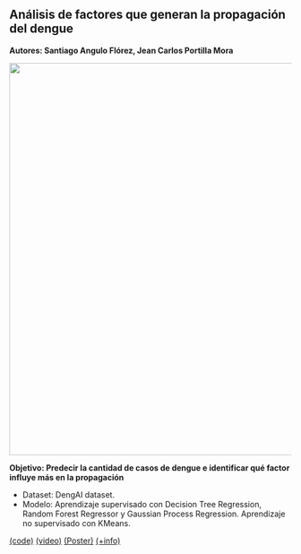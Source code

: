 ## Análisis de factores que generan la propagación del dengue <a name="proyMosquito"></a>

**Autores: Santiago Angulo Flórez, Jean Carlos Portilla Mora**

<img src="https://raw.githubusercontent.com/Parhy/IA_Project_Mosquito/master/Banner.png" style="width:700px;">

**Objetivo: Predecir la cantidad de casos de dengue e identificar qué factor influye más en la propagación**

- Dataset: DengAI dataset.
- Modelo: Aprendizaje supervisado con Decision Tree Regression, Random Forest Regressor y Gaussian Process Regression. Aprendizaje no supervisado con KMeans.

[(code)](https://github.com/Parhy/IA_Project_Mosquito) [(video)](https://youtu.be/Q229CUkoxvk) 
[(Poster)](https://github.com/Parhy/IA_Project_Mosquito/blob/master/Poster/Predicci%C3%B3n%20del%20dengue.pdf) [(+info)](https://github.com/Parhy/IA_Project_Mosquito)

